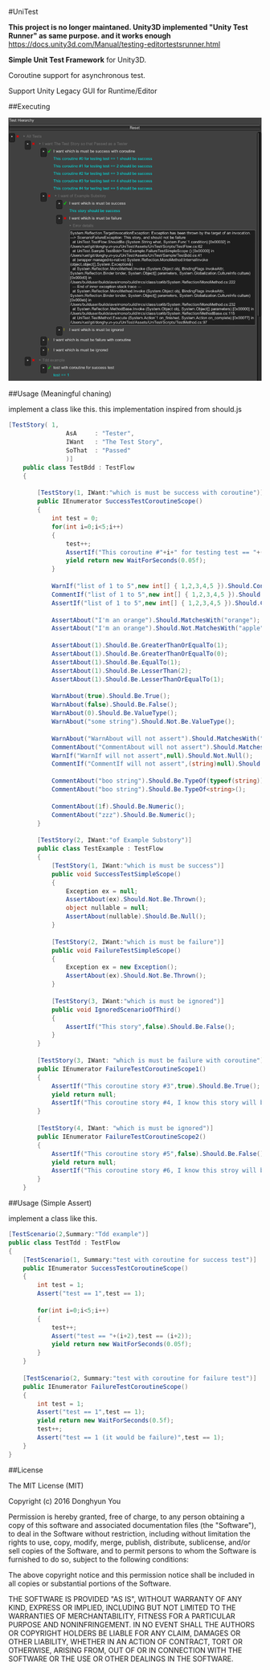 #UniTest

**This project is no longer maintaned. Unity3D implemented "Unity Test Runner" as same purpose. and it works enough**
https://docs.unity3d.com/Manual/testing-editortestsrunner.html

**Simple Unit Test Framework** for Unity3D.

Coroutine support for asynchronous test.

Support Unity Legacy GUI for Runtime/Editor

##Executing

![sample](images/sample.png?raw=true "running sample(runtime)")

##Usage (Meaningful chaning)

implement a class like this. this implementation inspired from should.js

```cs
[TestStory(	1,
				AsA		: "Tester",
				IWant	: "The Test Story",
				SoThat	: "Passed"
				)]
	public class TestBdd : TestFlow
	{

		[TestStory(1, IWant:"which is must be success with coroutine")]
		public IEnumerator SuccessTestCoroutineScope() 
		{	
			int test = 0;
			for(int i=0;i<5;i++) 
			{
				test++;
				AssertIf("This coroutine #"+i+" for testing test == "+(i+1),test).Should.Be.EqualTo((i+1));
				yield return new WaitForSeconds(0.05f);
			}

			WarnIf("list of 1 to 5",new int[] { 1,2,3,4,5 }).Should.Contains(1).And.Contains(5);
			CommentIf("list of 1 to 5",new int[] { 1,2,3,4,5 }).Should.Contains(1).And.Contains(5);
			AssertIf("list of 1 to 5",new int[] { 1,2,3,4,5 }).Should.Contains(1).And.Contains(5);

			AssertAbout("I'm an orange").Should.MatchesWith("orange");
			AssertAbout("I'm an orange").Should.Not.MatchesWith("apple");

			AssertAbout(1).Should.Be.GreaterThanOrEqualTo(1);
			AssertAbout(1).Should.Be.GreaterThanOrEqualTo(0);
			AssertAbout(1).Should.Be.EqualTo(1);
			AssertAbout(1).Should.Be.LesserThan(2);
			AssertAbout(1).Should.Be.LesserThanOrEqualTo(1);

			WarnAbout(true).Should.Be.True();
			WarnAbout(false).Should.Be.False();
			WarnAbout(0).Should.Be.ValueType();
			WarnAbout("some string").Should.Not.Be.ValueType();

			WarnAbout("WarnAbout will not assert").Should.MatchesWith("nothing");
			CommentAbout("CommentAbout will not assert").Should.MatchesWith("nothing");
			WarnIf("WarnIf will not assert",null).Should.Not.Null();
			CommentIf("CommentIf will not assert",(string)null).Should.MatchesWith("nothing");

			CommentAbout("boo string").Should.Be.TypeOf(typeof(string));
			CommentAbout("boo string").Should.Be.TypeOf<string>();

			CommentAbout(1f).Should.Be.Numeric();
			CommentAbout("zzz").Should.Be.Numeric();
		}

		[TestStory(2, IWant:"of Example Substory")]
		public class TestExample : TestFlow
		{
			[TestStory(1, IWant:"which is must be success")]
			public void SuccessTestSimpleScope() 
			{
				Exception ex = null;
				AssertAbout(ex).Should.Not.Be.Thrown();
				object nullable = null;
				AssertAbout(nullable).Should.Be.Null();
			}

			[TestStory(2, IWant:"which is must be failure")]
			public void FailureTestSimpleScope() 
			{
				Exception ex = new Exception();
				AssertAbout(ex).Should.Not.Be.Thrown();
			}

			[TestStory(3, IWant:"which is must be ignored")]
			public void IgnoredScenarioOfThird() 
			{
				AssertIf("This story",false).Should.Be.False();
			}
		}

		[TestStory(3, IWant: "which is must be failure with coroutine")]
		public IEnumerator FailureTestCoroutineScope1() 
		{
			AssertIf("This coroutine story #3",true).Should.Be.True();
			yield return null;
			AssertIf("This coroutine story #4, I know this story will be failure but, ",false).Must.Be.True();
		}

		[TestStory(4, IWant: "which is must be ignored")]
		public IEnumerator FailureTestCoroutineScope2() 
		{
			AssertIf("This coroutine story #5",false).Should.Be.False();
			yield return null;
			AssertIf("This coroutine story #6, I know this stroy will be failure but,",true).Should.Not.Be.True();
		}
	}
```


##Usage (Simple Assert)

implement a class like this.

```cs
[TestScenario(2,Summary:"Tdd example")]
public class TestTdd : TestFlow
{
	[TestScenario(1, Summary:"test with coroutine for success test")]
	public IEnumerator SuccessTestCoroutineScope() 
	{
		int test = 1;
		Assert("test == 1",test == 1);

		for(int i=0;i<5;i++) 
		{
			test++;
			Assert("test == "+(i+2),test == (i+2));
			yield return new WaitForSeconds(0.05f);
		}
	}

	[TestScenario(2, Summary:"test with coroutine for failure test")]
	public IEnumerator FailureTestCoroutineScope() 
	{
		int test = 1;
		Assert("test == 1",test == 1);
		yield return new WaitForSeconds(0.5f);
		test++;
		Assert("test == 1 (it would be failure)",test == 1);
	}
}
```

##License

The MIT License (MIT)

Copyright (c) 2016 Donghyun You

Permission is hereby granted, free of charge, to any person obtaining a copy of this software and associated documentation files (the "Software"), to deal in the Software without restriction, including without limitation the rights to use, copy, modify, merge, publish, distribute, sublicense, and/or sell copies of the Software, and to permit persons to whom the Software is furnished to do so, subject to the following conditions:

The above copyright notice and this permission notice shall be included in all copies or substantial portions of the Software.

THE SOFTWARE IS PROVIDED "AS IS", WITHOUT WARRANTY OF ANY KIND, EXPRESS OR IMPLIED, INCLUDING BUT NOT LIMITED TO THE WARRANTIES OF MERCHANTABILITY, FITNESS FOR A PARTICULAR PURPOSE AND NONINFRINGEMENT. IN NO EVENT SHALL THE AUTHORS OR COPYRIGHT HOLDERS BE LIABLE FOR ANY CLAIM, DAMAGES OR OTHER LIABILITY, WHETHER IN AN ACTION OF CONTRACT, TORT OR OTHERWISE, ARISING FROM, OUT OF OR IN CONNECTION WITH THE SOFTWARE OR THE USE OR OTHER DEALINGS IN THE SOFTWARE.
